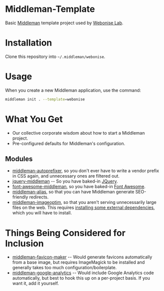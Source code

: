 Middleman-Template
==================

Basic [Middleman](http://middlemanapp.com) template project used by [Webonise Lab](http://webonise.com/about).

Installation
=============

Clone this repository into `~/.middleman/webonise`.

Usage
=======

When you create a new Middleman application, use the command:

```bash
middleman init . --template=webonise
```

What You Get
==============

* Our collective corporate wisdom about how to start a Middleman project.
* Pre-configured defaults for Middleman's configuration.

Modules
--------

* [middleman-autoprefixer](http://github.com/porada/middleman-autoprefixer), so you don't ever have to write a vendor prefix in CSS again, and unnecessary ones are filtered out.
* [jquery-middleman](http://github.com/jasl/jquery-middleman) -- So you have baked-in [JQuery](http://jquery.com/).
* [font-awesome-middleman](http://github.com/cristianferrarig/font-awesome-middleman), so you have baked-in [Font Awesome](http://fortawesome.github.io/Font-Awesome/).
* [middleman-alias](http://github.com/Octo-Labs/middleman-alias), so that you can have Middleman generate SEO-friendly redirects.
* [middleman-imageoptim](http://github.com/plasticine/middleman-imageoptim), so that you aren't serving unnecessarily large files on the web. This requires [installing some external dependencies](http://github.com/toy/image_optim#binaries-installation), which you will have to install.

Things Being Considered for Inclusion
======================================

* [middleman-favicon-maker](http://github.com/follmann/middleman-favicon-maker) -- Would generate favicons automatically from a base image, but requires ImageMagick to be installed and generally takes too much configuration/boilerplate.
* [middleman-google-analytics](http://github.com/danielbayerlein/middleman-google-analytics) -- Would include Google Analytics code automatically, but best to hook this up on a per-project basis. If you want it, add it yourself.
